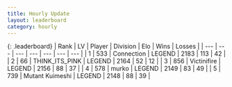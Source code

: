 ```yaml
---
title: Hourly Update
layout: leaderboard
category: hourly
---
```


{: .leaderboard}
| Rank | LV | Player | Division | Elo | Wins | Losses |
| --- | --- | --- | --- | --- | --- | --- |
| <span data-change="0">1</span> | 533 | <span title="ID: 539711">Connection</span> | LEGEND | <span data-change="15">2183</span> | <span data-change="3">113</span> | <span data-change="0">42</span> |
| <span data-change="0">2</span> | 66 | <span title="ID: 528133">THINK_ITS_PINK</span> | LEGEND | <span data-change="0">2164</span> | <span data-change="0">52</span> | <span data-change="0">12</span> |
| <span data-change="0">3</span> | 856 | <span title="ID: 112242">Victinifire</span> | LEGEND | <span data-change="0">2156</span> | <span data-change="0">88</span> | <span data-change="0">37</span> |
| <span data-change="0">4</span> | 578 | <span title="ID: 498323">murko</span> | LEGEND | <span data-change="0">2149</span> | <span data-change="0">83</span> | <span data-change="0">49</span> |
| <span data-change="0">5</span> | 739 | <span title="ID: 520098">Mutant Kuimeshi</span> | LEGEND | <span data-change="0">2148</span> | <span data-change="0">88</span> | <span data-change="0">39</span> |